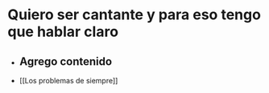 # Quiero ser cantante y para eso tengo que hablar claro
- ## Agrego contenido
- [[Los problemas de siempre]]